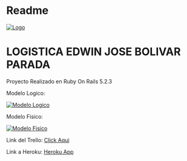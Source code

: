 # Readme

[![Logo](http://i.epvpimg.com/ksihcab.png "Logo")](http://i.epvpimg.com/ksihcab.png "Logo")
# LOGISTICA EDWIN JOSE BOLIVAR PARADA


Proyecto Realizado en Ruby On Rails 5.2.3


Modelo Logico: 

[![Modelo Logico](http://i.epvpimg.com/7EiYeab.png "Modelo Logico")](http://i.epvpimg.com/7EiYeab.png "Modelo Logico")

Modelo Fisico:

[![Modelo Fisico](http://i.epvpimg.com/OZB7gab.png "Modelo Fisico")](http://i.epvpimg.com/OZB7gab.png "Modelo Fisico")


Link del Trello: [Click Aqui](https://trello.com/b/iFmg2r77/proyecto-logistica "Click Aqui")

Link a Heroku: [Heroku App](https://calm-brook-16139.herokuapp.com/ "Heroku App")